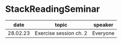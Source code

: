 # StackReadingSeminar

| date     | topic                  | speaker  |
|----------|------------------------|----------|
| 28.02.23 | Exercise session ch. 2 | Everyone |

